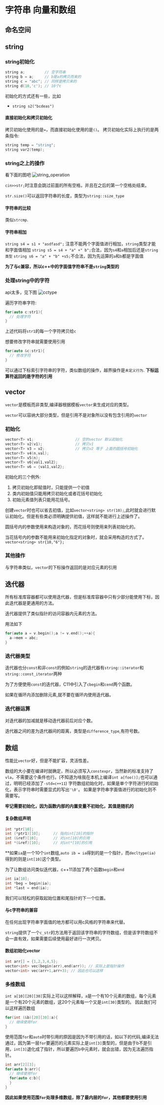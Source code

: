 # 字符串 向量和数组
## 命名空间 
## string
### string初始化
```c
string a;         // 空字符串
string b = a;     // b是a的拷贝而来的
string c = "abc"; // 同样是拷贝来的
string d(10,'c'); // 10个c
```

初始化的方式还有一些，比如
- `string s2("bcdeas")`


#### 直接初始化和拷贝初始化
拷贝初始化使用的是`=`，而直接初始化使用的是`()`。
拷贝初始化实际上执行的是两条指令:
```c
string temp = "string";
string var2(temp);
```
### string之上的操作
看下面的图吧
![string_operation](./img/string.png) 


`cin>>str;`时注意会跳过前面的所有空格，并且在之后的第一个空格处结束。

`str.size()`可以返回字符串的长度，类型为`string::size_type`


#### 字符串的比较
类似`strcmp`.

#### 字符串相加

`string s4 = s1 + "asdfasd";`
注意不能两个字面值进行相加，`string`类型才能和字面值相加
`string s5 = s4 + "a" +" b";`合法，因为`s4`和`a`相加后还是`string类型`
`string s6 = "a" + "b" +s5;`不合法，因为先运算的`a`和`b`都是字面值

**为了与c兼容，所以c++中的字面值字符串不是`string`类型的**

### 处理string中的字符
api太多，见下图
![cctype](./img/cctype.png) 


遍历字符串字符:
```c
for(auto c:str1){
  // 处理字符
}
```
上述代码将`str1`的每一个字符拷贝给`c`

想要修改字符串就需要使用引用
```c
for(auto &c:str1){
  // 修改字符
}
```


可以通过下标索引字符串的字符，类似数组的操作，越界操作是`未定义行为`.
**下标运算符返回的是字符的引用**


## vector
`vector`是模板而非类型,编译器根据模板`vector`来生成对应的类型。

`vector`可以容纳大部分类型，但是引用不是对象所以没有包含引用的`vector`


### 初始化

```c
vector<T> v1;                   // 空的vector 默认初始化
vector<T> v2(v1);               // 拷贝v1
vector<T> v3 = v2;              // 拷贝v2 等于 上面的圆括号初始化
vector<T> v4(n,val);            
vector<T> v5(n);
vector<T> v6{val1,val2};
vector<T> v6 = {val1,val2};
```

初始化的三个例外:
1. 拷贝初始化即赋值时，只能提供一个初值
2. 类内初始值只能用拷贝初始化或者花括号初始化
3. 初始元素值列表只能用花括号。


创建`vector`时也可以省去初值，比如`vector<string> str(10);`,此时就会进行默认初始化。但是有些类必须明确提供初值，这样就不能进行上述操作了。


圆括号内的参数使用来构造对象的，而花括号则使用来列表初始化的。

当花括号内的参数不能用来初始化指定的对象时，就会采用构造的方式了。
`vector<string> str{10,"6"};`

### 其他操作
与字符串类似，`vector`的下标操作返回的是对应元素的引用


## 迭代器
所有标准库容器都可以使用迭代器，但是标准库容器中只有少部分能使用下标，因此迭代器是更通用的方法。

迭代器提供了类似指针的访问容器内元素的方法。

用法如下
```c
for(auto a = v.begin();a != v.end();++a){
  a->mem = abc;
}
```


### 迭代器类型
迭代器也分`const`和非`const`的例如`string`的迭代器有`string::iterator`和`string::const_iterator`两种

为了方便使用`const`的迭代器，C11中引入了`cbegin`和`cend`两个函数。

如果在循环内添加删除元素,就不要在循环内使用迭代器。


### 迭代器运算
对迭代器的加减就是移动迭代器前后对应个数。

迭代器之间的差为迭代器间的距离，类型是`difference_type`,有符号数。


## 数组
性能比`vector`好，但是不能扩容，灵活性差。

数组的大小要在编译时就确定，所以必须写入`constexpr`，当然新的标准支持了`vla`，不需要这个条件也行。(不知道为啥我在本机上编译`int a[foo()];`也可以通过，明明已经添加了`-std=c++11`)
字符数组初始化时，如果是单个字符进行的初始化，表示字符串时需要显式的写出`'\0'`。
如果是字符串字面值进行的初始化则不需要写。

**牢记需要初始化，因为函数内部的内置变量不初始化，其值是随机的**

#### 复杂数组声明
```c
int *ptr[10];
int (*ptr1)[10];      // 指向int[10]的指针
int (&ref)[10];       // 对int[10]的引用
int *(&ref)[10];      // 对int*[10]的引用
```


**如果`ia`是一个10个`int`数组,`auto ib = ia`得到的是一个指针，而`decltype(ia)`得到的则是`int[10]`这个类型。

为了让数组访问类似迭代器，c++11添加了两个函数`begin`和`end`

```c
int ia[10];
int *beg = begin(ia);
int *last = end(ia);
```
我们可以轻松的获取起始位置和尾指针的下一个位置。


#### 与c字符串的兼容
在任何出现字符串字面值的地方都可以用c风格的字符串来代替。

`string`提供了一个`c_str`的方法用于返回该字符串的字符数组，但是该字符数组不会一直有效，如果需要后续使用最好进行一次拷贝。

#### 数组初始化vector
```c
int arr[] = {1,2,3,4,5};
vector<int> vec(begin(arr),end(arr)); // 实际上是指针操作
vector<int> vec(arr+1,arr+3); // 因此也可以这样
```


### 多维数组

`int a[10][20][30]`实际上可以这样解释，`a`是一个有10个元素的数组，每个元素是一个有20个元素的数组，这20个元素每一个又是`int[30]`类型的。
因此我们可以这样遍历数组
```c
for(int (&b)[20][30]:a){
  // 继续使用for
}
```


使用范围`for`和`auto`时带引用的原因是因为不带引用的话，如以下的代码,编译无法通过，因为第一层`for`要遍历的元素实际上是`int[3]`类型的，但是由于b不是引用，`int[3]`退化成了指针，所以要遍历`b`中元素时，就会出错，因为无法遍历指针。

```c
int arr[2][3];
for(auto b:arr){
  // 继续使用for
  for(auto c:b){
  }
}
```

**因此如果使用范围`for`处理多维数组，除了最内层的`for`，其他都要使用引用**

